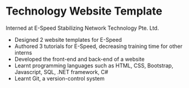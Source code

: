 # Technology Website Template
Interned at E-Speed Stabilizing Network Technology Pte. Ltd. 
* Designed 2 website templates for E-Speed
* Authored 3 tutorials for E-Speed, decreasing training time for other interns
* Developed the front-end and back-end of a website
* Learnt programming languages such as HTML, CSS, Bootstrap, Javascript, SQL, .NET framework, C#
* Learnt Git, a version-control system

